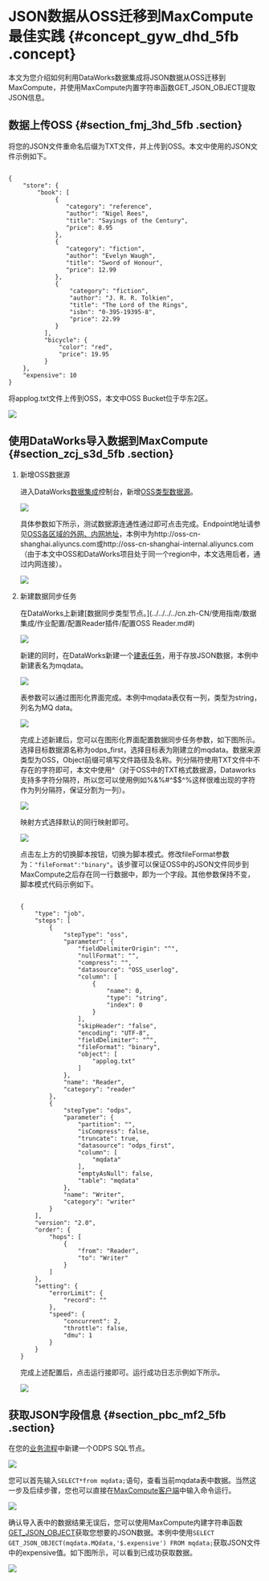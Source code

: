 # JSON数据从OSS迁移到MaxCompute最佳实践 {#concept_gyw_dhd_5fb .concept}

本文为您介绍如何利用DataWorks数据集成将JSON数据从OSS迁移到MaxCompute，并使用MaxCompute内置字符串函数GET\_JSON\_OBJECT提取JSON信息。

## 数据上传OSS {#section_fmj_3hd_5fb .section}

将您的JSON文件重命名后缀为TXT文件，并上传到OSS。本文中使用的JSON文件示例如下。

```

{
    "store": {
        "book": [
             {
                "category": "reference",
                "author": "Nigel Rees",
                "title": "Sayings of the Century",
                "price": 8.95
             },
             {
                "category": "fiction",
                "author": "Evelyn Waugh",
                "title": "Sword of Honour",
                "price": 12.99
             },
             {
                 "category": "fiction",
                 "author": "J. R. R. Tolkien",
                 "title": "The Lord of the Rings",
                 "isbn": "0-395-19395-8",
                 "price": 22.99
             }
          ],
          "bicycle": {
              "color": "red",
              "price": 19.95
          }
    },
    "expensive": 10
}
```

将applog.txt文件上传到OSS，本文中OSS Bucket位于华东2区。

![](http://static-aliyun-doc.oss-cn-hangzhou.aliyuncs.com/assets/img/62284/154211275431516_zh-CN.png)

## 使用DataWorks导入数据到MaxCompute {#section_zcj_s3d_5fb .section}

1.  新增OSS数据源

    进入DataWorks[数据集成](../../../../cn.zh-CN/使用指南/数据集成/数据集成简介/数据集成概述.md#)控制台，新增[OSS类型数据源](../../../../cn.zh-CN/使用指南/数据集成/数据源配置/配置OSS数据源.md#)。

    ![](http://static-aliyun-doc.oss-cn-hangzhou.aliyuncs.com/assets/img/62284/154211275431532_zh-CN.png)

    具体参数如下所示，测试数据源连通性通过即可点击完成。Endpoint地址请参见[OSS各区域的外网、内网地址](https://help.aliyun.com/knowledge_detail/39585.html)，本例中为http://oss-cn-shanghai.aliyuncs.com或http://oss-cn-shanghai-internal.aliyuncs.com（由于本文中OSS和DataWorks项目处于同一个region中，本文选用后者，通过内网连接）。

    ![](http://static-aliyun-doc.oss-cn-hangzhou.aliyuncs.com/assets/img/62284/154211275431536_zh-CN.png)

2.  新建数据同步任务

    在DataWorks上新建[数据同步类型节点。](../../../../cn.zh-CN/使用指南/数据集成/作业配置/配置Reader插件/配置OSS Reader.md#)

    ![](http://static-aliyun-doc.oss-cn-hangzhou.aliyuncs.com/assets/img/62284/154211275431543_zh-CN.png)

    新建的同时，在DataWorks新建一个[建表任务](../../../../cn.zh-CN/使用指南/数据开发/表管理.md#)，用于存放JSON数据，本例中新建表名为mqdata。

    ![](http://static-aliyun-doc.oss-cn-hangzhou.aliyuncs.com/assets/img/62284/154211275431544_zh-CN.png)

    表参数可以通过图形化界面完成。本例中mqdata表仅有一列，类型为string，列名为MQ data。

    ![](http://static-aliyun-doc.oss-cn-hangzhou.aliyuncs.com/assets/img/62284/154211275531545_zh-CN.png)

    完成上述新建后，您可以在图形化界面配置数据同步任务参数，如下图所示。选择目标数据源名称为odps\_first，选择目标表为刚建立的mqdata。数据来源类型为OSS，Object前缀可填写文件路径及名称。列分隔符使用TXT文件中不存在的字符即可，本文中使用^（对于OSS中的TXT格式数据源，Dataworks支持多字符分隔符，所以您可以使用例如%&%\#^$$^%这样很难出现的字符作为列分隔符，保证分割为一列）。

    ![](http://static-aliyun-doc.oss-cn-hangzhou.aliyuncs.com/assets/img/62284/154211275531546_zh-CN.png)

    映射方式选择默认的同行映射即可。

    ![](http://static-aliyun-doc.oss-cn-hangzhou.aliyuncs.com/assets/img/62284/154211275531548_zh-CN.png)

    点击左上方的切换脚本按钮，切换为脚本模式。修改fileFormat参数为：`"fileFormat":"binary"`。该步骤可以保证OSS中的JSON文件同步到MaxCompute之后存在同一行数据中，即为一个字段。其他参数保持不变，脚本模式代码示例如下。

    ```
    
    {
        "type": "job",
        "steps": [
            {
                "stepType": "oss",
                "parameter": {
                    "fieldDelimiterOrigin": "^",
                    "nullFormat": "",
                    "compress": "",
                    "datasource": "OSS_userlog",
                    "column": [
                        {
                            "name": 0,
                            "type": "string",
                            "index": 0
                        }
                    ],
                    "skipHeader": "false",
                    "encoding": "UTF-8",
                    "fieldDelimiter": "^",
                    "fileFormat": "binary",
                    "object": [
                        "applog.txt"
                    ]
                },
                "name": "Reader",
                "category": "reader"
            },
            {
                "stepType": "odps",
                "parameter": {
                    "partition": "",
                    "isCompress": false,
                    "truncate": true,
                    "datasource": "odps_first",
                    "column": [
                        "mqdata"
                    ],
                    "emptyAsNull": false,
                    "table": "mqdata"
                },
                "name": "Writer",
                "category": "writer"
            }
        ],
        "version": "2.0",
        "order": {
            "hops": [
                {
                    "from": "Reader",
                    "to": "Writer"
                }
            ]
        },
        "setting": {
            "errorLimit": {
                "record": ""
            },
            "speed": {
                "concurrent": 2,
                "throttle": false,
                "dmu": 1
            }
        }
    }
    ```

    完成上述配置后，点击运行接即可。运行成功日志示例如下所示。

    ![](http://static-aliyun-doc.oss-cn-hangzhou.aliyuncs.com/assets/img/62284/154211275531550_zh-CN.png)


## 获取JSON字段信息 {#section_pbc_mf2_5fb .section}

在您的[业务流程](../../../../cn.zh-CN/使用指南/数据开发/业务流程/业务流程介绍.md#)中新建一个ODPS SQL节点。

![](http://static-aliyun-doc.oss-cn-hangzhou.aliyuncs.com/assets/img/62284/154211275531551_zh-CN.png)

您可以首先输入`SELECT*from mqdata;`语句，查看当前mqdata表中数据。当然这一步及后续步骤，您也可以直接在[MaxCompute客户端](../../../../cn.zh-CN/工具及下载/客户端.md#)中输入命令运行。

![](http://static-aliyun-doc.oss-cn-hangzhou.aliyuncs.com/assets/img/62284/154211275531552_zh-CN.png)

确认导入表中的数据结果无误后，您可以使用MaxCompute内建字符串函数[GET\_JSON\_OBJECT](../../../../cn.zh-CN/用户指南/SQL/内建函数/字符串函数.md#section_cdt_gxz_vdb)获取您想要的JSON数据。本例中使用`SELECT GET_JSON_OBJECT(mqdata.MQdata,'$.expensive') FROM mqdata;`获取JSON文件中的expensive值。如下图所示，可以看到已成功获取数据。

![](http://static-aliyun-doc.oss-cn-hangzhou.aliyuncs.com/assets/img/62284/154211275531553_zh-CN.png)

